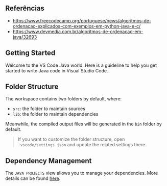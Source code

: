 ## Referências
- https://www.freecodecamp.org/portuguese/news/algoritmos-de-ordenacao-explicados-com-exemplos-em-python-java-e-c/
- https://www.devmedia.com.br/algoritmos-de-ordenacao-em-java/32693

## Getting Started

Welcome to the VS Code Java world. Here is a guideline to help you get started to write Java code in Visual Studio Code.

## Folder Structure

The workspace contains two folders by default, where:

- `src`: the folder to maintain sources
- `lib`: the folder to maintain dependencies

Meanwhile, the compiled output files will be generated in the `bin` folder by default.

> If you want to customize the folder structure, open `.vscode/settings.json` and update the related settings there.

## Dependency Management

The `JAVA PROJECTS` view allows you to manage your dependencies. More details can be found [here](https://github.com/microsoft/vscode-java-dependency#manage-dependencies).
